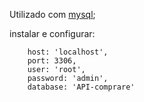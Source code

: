 Utilizado com [mysql](https://dev.mysql.com/downloads/installer/);

instalar e configurar:

```
    host: 'localhost',
    port: 3306,
    user: 'root',
    password: 'admin',
    database: 'API-comprare'
```